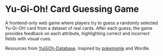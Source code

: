 # Yu-Gi-Oh! Card Guessing Game

A frontend-only web game where players try to guess a randomly selected Yu-Gi-Oh! card from a dataset of real cards. After each guess, the game provides feedback on each attribute, highlighting correct and incorrect fields with visual cues.

Resources from [YuGiOh-Database](https://github.com/Wildric-Auric/YuGiOh-Database).
Inspired by [pokemonle](https://github.com/QuantAskk/pokemonle) and Wordle.
